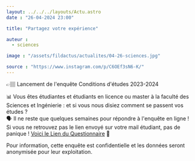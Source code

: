 ```yaml
---
layout: ../../../layouts/Actu.astro
date : "26-04-2024 23:00"

title: "Partagez votre expérience"

auteur :
  - sciences

image : "/assets/fildactus/actualites/04-26-sciences.jpg"

source : "https://www.instagram.com/p/C6OEf3sN6-K/"
---
```


👉🏽 Lancement de l'enquête Conditions d'études 2023-2024

📊 Vous êtes étudiantes et étudiants en licence ou master à la faculté des Sciences et Ingénierie : et si vous nous disiez comment se passent vos études ?  
🗣 Il ne reste que quelques semaines pour répondre à l'enquête en ligne !  
Si vous ne retrouvez pas le lien envoyé sur votre mail étudiant, pas de panique ! [Voici le Lien du Questionnaire](https://cvip.sphinxonline.net/surveyserver/s/observatoire-SU/CE_tousniveaux_2324_A/questionnaire) 📲

Pour information, cette enquête est confidentielle et les données seront anonymisée pour leur exploitation.